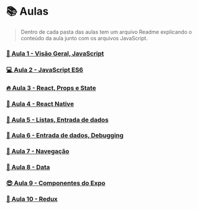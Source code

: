 # :books: Aulas

> Dentro de cada pasta das aulas tem um arquivo Readme explicando o conteúdo da aula junto com os arquivos JavaScript.
 
### [:rocket: Aula 1 - Visão Geral, JavaScript](https://github.com/Luuck4s/CS50-Mobile-Development-RN/tree/master/Aulas/Aula_1)

### [:computer: Aula 2 - JavaScript ES6](https://github.com/Luuck4s/CS50-Mobile-Development-RN/tree/master/Aulas/Aula_2)

### [:fire: Aula 3 - React, Props e State](https://github.com/Luuck4s/CS50-Mobile-Development-RN/tree/master/Aulas/Aula_3)

### [:satellite: Aula 4 - React Native](https://github.com/Luuck4s/CS50-Mobile-Development-RN/tree/master/Aulas/Aula_4)

### [:dizzy: Aula 5 - Listas, Entrada de dados](https://github.com/Luuck4s/CS50-Mobile-Development-RN/tree/master/Aulas/Aula_5)

### [:bug: Aula 6 - Entrada de dados, Debugging](https://github.com/Luuck4s/CS50-Mobile-Development-RN/tree/master/Aulas/Aula_6)

### [:seat: Aula 7 - Navegação](https://github.com/Luuck4s/CS50-Mobile-Development-RN/tree/master/Aulas/Aula_7)

### [:moyai: Aula 8 - Data](https://github.com/Luuck4s/CS50-Mobile-Development-RN/tree/master/Aulas/Aula_8)

### [:sunglasses: Aula 9 - Componentes do Expo](https://github.com/Luuck4s/CS50-Mobile-Development-RN/tree/master/Aulas/Aula_9)

### [:space_invader: Aula 10 - Redux](https://github.com/Luuck4s/CS50-Mobile-Development-RN/tree/master/Aulas/Aula_10)
